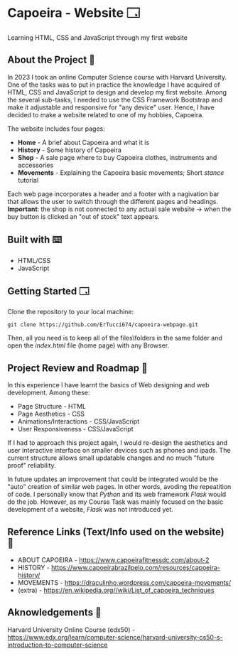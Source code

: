 # Capoeira - Website 🗔
Learning HTML, CSS and JavaScript through my first website

## About the Project 📖
In 2023 I took an online Computer Science course with Harvard University. One of the tasks was to put in practice the knowledge I have acquired of HTML, CSS and JavaScript to design and develop my first website.
Among the several sub-tasks, I needed to use the CSS Framework Bootstrap and make it adjustable and responsive for "any device" user. Hence, I have decided to make a website related to one of my hobbies, Capoeira.

The website includes four pages:
+ **Home** - A brief about Capoeira and what it is
+ **History** - Some history of Capoeira
+ **Shop** - A sale page where to buy Capoeira clothes, instruments and accessories 
+ **Movements** - Explaining the Capoeira basic movements; Short _stance_ tutorial

Each web page incorporates a header and a footer with a nagivation bar that allows the user to switch through the different pages and headings.
**Important**: the shop is not connected to any actual sale website -> when the buy button is clicked an "out of stock" text appears.

## Built with ⌨️
+ HTML/CSS
+ JavaScript

## Getting Started 🗔
Clone the repository to your local machine:
```
git clone https://github.com/ErTucci674/capoeira-webpage.git
```
Then, all you need is to keep all of the files\folders in the same folder and open the _index.html_ file (home page) with any Browser.

## Project Review and Roadmap 👣
In this experience I have learnt the basics of Web designing and web development. Among these:
+ Page Structure - HTML
+ Page Aesthetics - CSS
+ Animations/Interactions - CSS/JavaScript
+ User Responsiveness - CSS/JavaScript

If I had to approach this project again, I would re-design the aesthetics and user interactive interface on smaller devices such as phones and ipads. The current structure allows small updatable changes and no much "future proof" reliability.

In future updates an improvement that could be integrated would be the "auto" creation of similar web pages. In other words, avoding the repeatition of code. I personally know that _Python_ and its web framework _Flask_ would do the job. However, as my Course Task was mainly focused on the basic development of a website, _Flask_ was not introduced yet.

## Reference Links (Text/Info used on the website) 🔗
+ ABOUT CAPOEIRA - https://www.capoeirafitnessdc.com/about-2
+ HISTORY - https://www.capoeirabrazilpelo.com/resources/capoeira-history/
+ MOVEMENTS - https://draculinho.wordpress.com/capoeira-movements/
+ (extra) - https://en.wikipedia.org//wiki/List_of_capoeira_techniques

## Aknowledgements 🤝
Harvard University Online Course (edx50) - https://www.edx.org/learn/computer-science/harvard-university-cs50-s-introduction-to-computer-science
